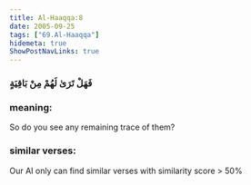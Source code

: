 ```yaml
---
title: Al-Haaqqa:8
date: 2005-09-25
tags: ["69.Al-Haaqqa"]
hidemeta: true 
ShowPostNavLinks: true 
---
```

### فَهَلْ تَرَىٰ لَهُمْ مِنْ بَاقِيَةٍ
### meaning: 
So do you see any remaining trace of them?
### similar verses: 

Our AI only can find similar verses with similarity score > 50% 




